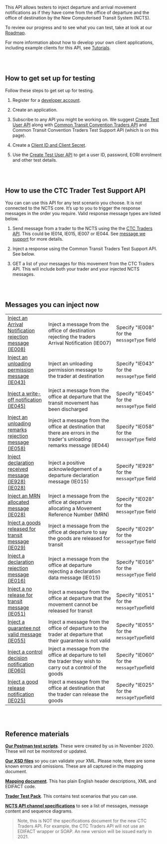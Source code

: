 This API allows testers to inject departure and arrival movement notifications as if they have come from the office of departure and the office of destination by the New Computerised Transit System (NCTS).

To review our progress and to see what you can test, take at look at our [Roadmap](/roadmaps/common-transit-convention-traders-roadmap).


For more information about how to develop your own client applications, including example clients for this API, 
see [Tutorials](/api-documentation/docs/tutorials).

<br></br>

## How to get set up for testing

Follow these steps to get set up for testing.

1. Register for a [developer account](https://developer.service.hmrc.gov.uk/developer/registration).

2. Create an application.    

3. Subscribe to any API you might be working on. We suggest [Create Test User API](https://developer.service.hmrc.gov.uk/api-documentation/docs/api/service/api-platform-test-user/1.0) along with [Common Transit Convention Traders API](https://developer.service.hmrc.gov.uk/api-documentation/docs/api/service/common-transit-convention-traders/1.0) and Common Transit Convention Traders Test Support API (which is on this page).     

4. Create a [Client ID and Client Secret](https://developer.service.hmrc.gov.uk/api-documentation/docs/authorisation/credentials).

5. Use the [Create Test User API](https://developer.service.hmrc.gov.uk/api-documentation/docs/api/service/api-platform-test-user/1.0) to get a user ID, password, EORI enrolment and other test details. 

<br></br>

## How to use the CTC Trader Test Support API

You can can use this API for any test scenario you choose. It is not connected to the NCTS core. It’s up to you to trigger the response messages in the order you require.  Valid response message types are listed below.

1.  Send message from a trader to the NCTS using the the [CTC Traders API](https://developer.service.hmrc.gov.uk/api-documentation/docs/api/service/common-transit-convention-traders/1.0). This could be IE014, IE015, IE007 or IE044. See [message we support](https://developer.service.hmrc.gov.uk/guides/common-transit-convention-traders-service-guide/documentation/supported-messages.html) for more details. 

2. Inject a response using the Common Transit Traders Test Support API. See below. 

3. GET a list of your messages for this movement from the CTC Traders API. This will include both your trader and your injected NCTS messages.

<br></br>

## Messages you can inject now

<table>
   <tbody>
   <tr>
   <td><a href="https://developer.service.hmrc.gov.uk/api-documentation/docs/api/service/common-transit-convention-traders-test-support/1.0#_inject-a-fake-ncts-arrival-message_post_accordion">Inject an Arrival Notification rejection message (IE008)</a></td>
   <td>Inject a message from the office of destination rejecting the traders Arrival Notification (IE007)</td>
         <td>Specify "IE008" for the <code>messageType</code> field</td>
   </tr>
   <td><a href="https://developer.service.hmrc.gov.uk/api-documentation/docs/api/service/common-transit-convention-traders-test-support/1.0#_inject-a-fake-ncts-arrival-message_post_accordion">Inject an unloading permission message (IE043)</a></td>
   <td>Inject an unloading permission message to the trader at destination</td>
   <td>Specify "IE043" for the <code>messageType</code> field
    </tr>
    <td><a href="https://developer.service.hmrc.gov.uk/api-documentation/docs/api/service/common-transit-convention-traders-test-support/1.0#_inject-a-fake-ncts-arrival-message_post_accordion">Inject a write-off notification (IE045)</a></td>
   <td>Inject a message from the office at departure that the transit movement has been discharged</td>
   <td>Specify "IE045" for the <code>messageType</code> field
   </tr>
   <td><a href="https://developer.service.hmrc.gov.uk/api-documentation/docs/api/service/common-transit-convention-traders-test-support/1.0#_inject-a-fake-ncts-arrival-message_post_accordion">Inject an unloading remarks rejection message (IE058)</a></td>
   <td>Inject a message from the office at destination that there are errors in the trader's unloading remarks message (IE044)</td>
   <td>Specify "IE058" for the <code>messageType</code> field
   </tr>
   <td><a href="https://developer.service.hmrc.gov.uk/api-documentation/docs/api/service/common-transit-convention-traders-test-support/1.0#_inject-a-fake-ncts-departure-message_post_accordion">Inject declaration received message (IE928) (IE028)</a></td>
   <td>Inject a positive acknowledgement of a departure declaration message (IE015)</td>
   <td>Specify "IE928" for the <code>messageType</code> field
   </tr>
   <td><a href="https://developer.service.hmrc.gov.uk/api-documentation/docs/api/service/common-transit-convention-traders-test-support/1.0#_inject-a-fake-ncts-departure-message_post_accordion">Inject an MRN allocated message (IE028)</a></td>
   <td>Inject a message from the office at departure allocating a Movement Reference Number (MRN)</td>
   <td>Specify "IE028" for the <code>messageType</code> field
   </tr>
   <td><a href="https://developer.service.hmrc.gov.uk/api-documentation/docs/api/service/common-transit-convention-traders-test-support/1.0#_inject-a-fake-ncts-departure-message_post_accordion">Inject a goods released for transit message (IE029)</a></td>
   <td>Inject a message from the office at departure to say the goods are released for transit</td>
   <td>Specify "IE029" for the <code>messageType</code> field
   </tr>
   <td><a href="https://developer.service.hmrc.gov.uk/api-documentation/docs/api/service/common-transit-convention-traders-test-support/1.0#_inject-a-fake-ncts-departure-message_post_accordion">Inject a declaration rejection message (IE016)</a></td>
   <td>Inject a message from the office at departure rejecting a declaration data message (IE015)</td>
   <td>Specify "IE016" for the <code>messageType</code> field
   </tr>
   <td><a href="https://developer.service.hmrc.gov.uk/api-documentation/docs/api/service/common-transit-convention-traders-test-support/1.0#_inject-a-fake-ncts-departure-message_post_accordion">Inject a no release for transit message (IE051)</a></td>
   <td>Inject a message from the office at departure that the movement cannot be released for transit</td>
   <td>Specify "IE051" for the <code>messageType</code>field</td>
   </tr>
   <td><a href="https://developer.service.hmrc.gov.uk/api-documentation/docs/api/service/common-transit-convention-traders-test-support/1.0#_inject-a-fake-ncts-departure-message_post_accordion">Inject a guarantee not valid message (IE055)</a></td>
   <td>Inject a message from the office of departure to the trader at departure that their guarantee is not valid</td>
   <td>Specify "IE055" for the <code>messageType</code>field</td>
   </tr>
   <td><a href="https://developer.service.hmrc.gov.uk/api-documentation/docs/api/service/common-transit-convention-traders-test-support/1.0#_inject-a-fake-ncts-departure-message_post_accordion">Inject a control decision notification (IE060)</a></td>
   <td>Inject a message from the office at departure to tell the trader they wish to carry out a control of the goods</td>
   <td>Specify "IE060" for the <code>messageType</code>field</td>
   </tr>
   <td><a href="https://developer.service.hmrc.gov.uk/api-documentation/docs/api/service/common-transit-convention-traders-test-support/1.0#_inject-a-fake-ncts-arrival-message_post_accordion">Inject a good release notification (IE025)</a></td>
   <td>Inject a message from the office at destination that the trader can release the goods</td>
   <td>Specify "IE025" for the <code>messageType</code>field</td>
   </tr>
   </tbody>
   </table>

<br></br>
          
## Reference materials

**[Our Postman test scripts](https://github.com/hmrc/common-transit-convention-traders-postman)**. These were created by us in November 2020. These will not be monitored or updated.

**[Our XSD files](https://developer.service.hmrc.gov.uk/guides/common-transit-convention-traders-service-guide/documentation/xsd-reference.html)** so you can validate your XML. Please note, there are some known errors and omissions. These are all captured in the mapping document.

**[Mapping document](/docs/xml-2-edifact-mapping-updated12112020.pdf)**. This has plain English header descriptions, XML and EDIFACT code. 

**[Trader Test Pack](https://assets.publishing.service.gov.uk/government/uploads/system/uploads/attachment_data/file/782472/NCTS_8_trader_test_pack_version_6.3.2.pdf)**. This contains test scenarios that you can use. 
      
**[NCTS API channel specifications](https://www.gov.uk/government/publications/new-computerised-transit-system-technical-specifications)** to see a list of messages, message content and sequence diagrams.  
> Note, this is NOT the specifications document for the new CTC Traders API. For example, the CTC Traders API will not use an EDIFACT wrapper or SOAP. An new version will be issued early in 2021.

